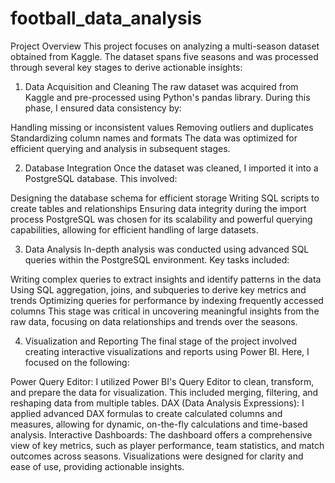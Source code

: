 # football_data_analysis

Project Overview
This project focuses on analyzing a multi-season dataset obtained from Kaggle. The dataset spans five seasons and was processed through several key stages to derive actionable insights:

1. Data Acquisition and Cleaning
The raw dataset was acquired from Kaggle and pre-processed using Python's pandas library. During this phase, I ensured data consistency by:

Handling missing or inconsistent values
Removing outliers and duplicates
Standardizing column names and formats
The data was optimized for efficient querying and analysis in subsequent stages.

2. Database Integration
Once the dataset was cleaned, I imported it into a PostgreSQL database. This involved:

Designing the database schema for efficient storage
Writing SQL scripts to create tables and relationships
Ensuring data integrity during the import process
PostgreSQL was chosen for its scalability and powerful querying capabilities, allowing for efficient handling of large datasets.

3. Data Analysis
In-depth analysis was conducted using advanced SQL queries within the PostgreSQL environment. Key tasks included:

Writing complex queries to extract insights and identify patterns in the data
Using SQL aggregation, joins, and subqueries to derive key metrics and trends
Optimizing queries for performance by indexing frequently accessed columns
This stage was critical in uncovering meaningful insights from the raw data, focusing on data relationships and trends over the seasons.

4. Visualization and Reporting
The final stage of the project involved creating interactive visualizations and reports using Power BI. Here, I focused on the following:

Power Query Editor: I utilized Power BI's Query Editor to clean, transform, and prepare the data for visualization. This included merging, filtering, and reshaping data from multiple tables.
DAX (Data Analysis Expressions): I applied advanced DAX formulas to create calculated columns and measures, allowing for dynamic, on-the-fly calculations and time-based analysis.
Interactive Dashboards: The dashboard offers a comprehensive view of key metrics, such as player performance, team statistics, and match outcomes across seasons. Visualizations were designed for clarity and ease of use, providing actionable insights.
